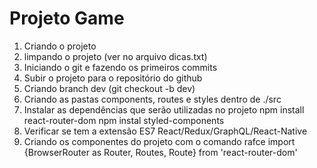 # Projeto Game

1) Criando o projeto
2) limpando o projeto (ver no arquivo dicas.txt)
3) Iniciando o git e fazendo os primeiros commits
4) Subir o projeto para o repositório do github
5) Criando branch dev (git checkout -b dev)
6) Criando as pastas components, routes e styles dentro de ./src
7) Instalar as dependências que serão utilizadas no projeto 
npm install react-router-dom
npm instal styled-components
9)  Verificar se tem a extensão ES7 React/Redux/GraphQL/React-Native
10) Criando os componentes do projeto com o comando rafce
import {BrowserRouter as Router, Routes, Route} from 'react-router-dom'